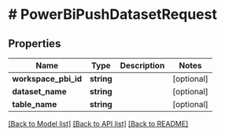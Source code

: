 # # PowerBiPushDatasetRequest

## Properties

Name | Type | Description | Notes
------------ | ------------- | ------------- | -------------
**workspace_pbi_id** | **string** |  | [optional]
**dataset_name** | **string** |  | [optional]
**table_name** | **string** |  | [optional]

[[Back to Model list]](../../README.md#models) [[Back to API list]](../../README.md#endpoints) [[Back to README]](../../README.md)

